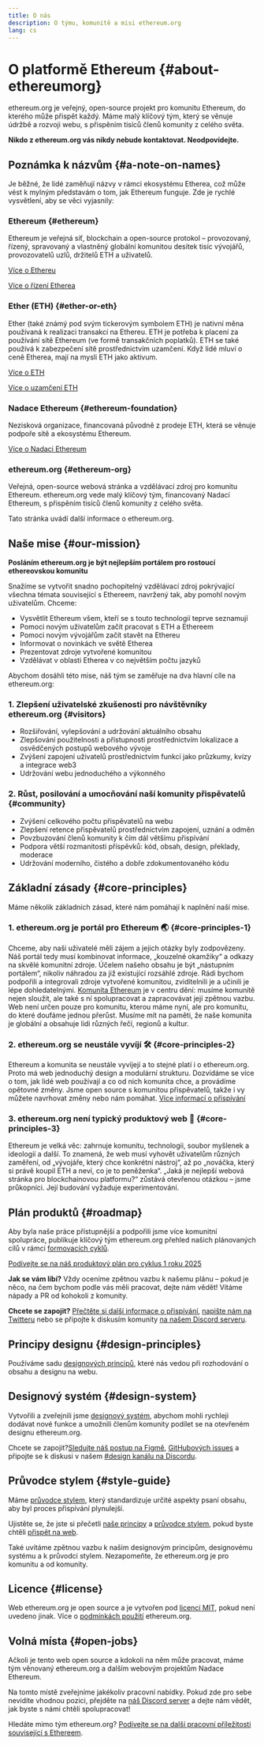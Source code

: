 ```yaml
---
title: O nás
description: O týmu, komunitě a misi ethereum.org
lang: cs
---
```


# O platformě Ethereum {#about-ethereumorg}

ethereum.org je veřejný, open-source projekt pro komunitu Ethereum, do kterého může přispět každý. Máme malý klíčový tým, který se věnuje údržbě a rozvoji webu, s přispěním tisíců členů komunity z celého světa.

**Nikdo z ethereum.org vás nikdy nebude kontaktovat. Neodpovídejte.**

## Poznámka k názvům {#a-note-on-names}

Je běžné, že lidé zaměňují názvy v rámci ekosystému Etherea, což může vést k mylným představám o tom, jak Ethereum funguje. Zde je rychlé vysvětlení, aby se věci vyjasnily:

### Ethereum {#ethereum}

Ethereum je veřejná síť, blockchain a open-source protokol – provozovaný, řízený, spravovaný a vlastněný globální komunitou desítek tisíc vývojářů, provozovatelů uzlů, držitelů ETH a uživatelů.

[Více o Ethereu](/what-is-ethereum/)

[Více o řízení Etherea](/governance/)

### Ether (ETH) {#ether-or-eth}

Ether (také známý pod svým tickerovým symbolem ETH) je nativní měna používaná k realizaci transakcí na Ethereu. ETH je potřeba k placení za používání sítě Ethereum (ve formě transakčních poplatků). ETH se také používá k zabezpečení sítě prostřednictvím uzamčení. Když lidé mluví o ceně Etherea, mají na mysli ETH jako aktivum.

[Více o ETH](/eth/)

[Více o uzamčení ETH](/staking/)

### Nadace Ethereum {#ethereum-foundation}

Nezisková organizace, financovaná původně z prodeje ETH, která se věnuje podpoře sítě a ekosystému Ethereum.

[Více o Nadaci Ethereum](/foundation/)

### ethereum.org {#ethereum-org}

Veřejná, open-source webová stránka a vzdělávací zdroj pro komunitu Ethereum. ethereum.org vede malý klíčový tým, financovaný Nadací Ethereum, s přispěním tisíců členů komunity z celého světa.

Tato stránka uvádí další informace o ethereum.org.

## Naše mise {#our-mission}

**Posláním ethereum.org je být nejlepším portálem pro rostoucí ethereovskou komunitu**

Snažíme se vytvořit snadno pochopitelný vzdělávací zdroj pokrývající všechna témata související s Ethereem, navržený tak, aby pomohl novým uživatelům. Chceme:

- Vysvětlit Ethereum všem, kteří se s touto technologií teprve seznamují
- Pomoci novým uživatelům začít pracovat s ETH a Ethereem
- Pomoci novým vývojářům začít stavět na Ethereu
- Informovat o novinkách ve světě Etherea
- Prezentovat zdroje vytvořené komunitou
- Vzdělávat v oblasti Etherea v co největším počtu jazyků

Abychom dosáhli této mise, náš tým se zaměřuje na dva hlavní cíle na ethereum.org:

### 1. Zlepšení uživatelské zkušenosti pro návštěvníky ethereum.org {#visitors}

- Rozšiřování, vylepšování a udržování aktuálního obsahu
- Zlepšování použitelnosti a přístupnosti prostřednictvím lokalizace a osvědčených postupů webového vývoje
- Zvýšení zapojení uživatelů prostřednictvím funkcí jako průzkumy, kvízy a integrace web3
- Udržování webu jednoduchého a výkonného

### 2. Růst, posilování a umocňování naší komunity přispěvatelů {#community}

- Zvýšení celkového počtu přispěvatelů na webu
- Zlepšení retence přispěvatelů prostřednictvím zapojení, uznání a odměn
- Povzbuzování členů komunity k čím dál většímu přispívání
- Podpora větší rozmanitosti příspěvků: kód, obsah, design, překlady, moderace
- Udržování moderního, čistého a dobře zdokumentovaného kódu

## Základní zásady {#core-principles}

Máme několik základních zásad, které nám pomáhají k naplnění naší mise.

### 1. ethereum.org je portál pro Ethereum 🌏 {#core-principles-1}

Chceme, aby naši uživatelé měli zájem a jejich otázky byly zodpovězeny. Náš portál tedy musí kombinovat informace, „kouzelné okamžiky“ a odkazy na skvělé komunitní zdroje. Účelem našeho obsahu je být „nástupním portálem“, nikoliv náhradou za již existující rozsáhlé zdroje. Rádi bychom podpořili a integrovali zdroje vytvořené komunitou, zviditelnili je a učinili je lépe dohledatelnými. [Komunita Ethereum](/community/) je v centru dění: musíme komunitě nejen sloužit, ale také s ní spolupracovat a zapracovávat její zpětnou vazbu. Web není určen pouze pro komunitu, kterou máme nyní, ale pro komunitu, do které doufáme jednou přerůst. Musíme mít na paměti, že naše komunita je globální a obsahuje lidi různých řečí, regionů a kultur.

### 2. ethereum.org se neustále vyvíjí 🛠 {#core-principles-2}

Ethereum a komunita se neustále vyvíjejí a to stejné platí i o ethereum.org. Proto má web jednoduchý design a modulární strukturu. Dozvídáme se více o tom, jak lidé web používají a co od nich komunita chce, a provádíme opětovné změny. Jsme open source s komunitou přispěvatelů, takže i vy můžete navrhovat změny nebo nám pomáhat. [Více informací o přispívání](/contributing/)

### 3. ethereum.org není typický produktový web 🦄 {#core-principles-3}

Ethereum je velká věc: zahrnuje komunitu, technologii, soubor myšlenek a ideologií a další. To znamená, že web musí vyhovět uživatelům různých zaměření, od „vývojáře, který chce konkrétní nástroj“, až po „nováčka, který si právě koupil ETH a neví, co je to peněženka“. „Jaká je nejlepší webová stránka pro blockchainovou platformu?“ zůstává otevřenou otázkou – jsme průkopníci. Její budování vyžaduje experimentování.

## Plán produktů {#roadmap}

Aby byla naše práce přístupnější a podpořili jsme více komunitní spolupráce, publikuje klíčový tým ethereum.org přehled našich plánovaných cílů v rámci [formovacích cyklů](https://www.productplan.com/glossary/shape-up-method/).

[Podívejte se na náš produktový plán pro cyklus 1 roku 2025](https://github.com/ethereum/ethereum-org-website/issues/14726)

**Jak se vám líbí?** Vždy oceníme zpětnou vazbu k našemu plánu – pokud je něco, na čem bychom podle vás měli pracovat, dejte nám vědět! Vítáme nápady a PR od kohokoli z komunity.

**Chcete se zapojit?** [Přečtěte si další informace o přispívání](/contributing/), [napište nám na Twitteru](https://twitter.com/ethdotorg) nebo se připojte k diskusím komunity [na našem Discord serveru](https://discord.gg/ethereum-org).

## Principy designu {#design-principles}

Používáme sadu [designových principů](/contributing/design-principles/), které nás vedou při rozhodování o obsahu a designu na webu.

## Designový systém {#design-system}

Vytvořili a zveřejnili jsme [designový systém](https://www.figma.com/file/NrNxGjBL0Yl1PrNrOT8G2B/ethereum.org-Design-System?node-id=0%3A1&t=QBt9RkhpPqzE3Aa6-1), abychom mohli rychleji dodávat nové funkce a umožnili členům komunity podílet se na otevřeném designu ethereum.org.

Chcete se zapojit?[Sledujte náš postup na Figmě](https://www.figma.com/file/NrNxGjBL0Yl1PrNrOT8G2B/ethereum.org-Design-System), [GitHubových issues](https://github.com/ethereum/ethereum-org-website/issues/6284) a připojte se k diskusi v našem [#design kanálu na Discordu](https://discord.gg/ethereum-org).

## Průvodce stylem {#style-guide}

Máme [průvodce stylem](/contributing/style-guide/), který standardizuje určité aspekty psaní obsahu, aby byl proces přispívání plynulejší.

Ujistěte se, že jste si přečetli [naše principy](/contributing/design-principles/) a [průvodce stylem](/contributing/style-guide/), pokud byste chtěli [přispět na web](/contributing/).

Také uvítáme zpětnou vazbu k našim designovým principům, designovému systému a k průvodci stylem. Nezapomeňte, že ethereum.org je pro komunitu a od komunity.

## Licence {#license}

Web ethereum.org je open source a je vytvořen pod [licencí MIT](https://github.com/ethereum/ethereum-org-website/blob/dev/LICENSE), pokud není uvedeno jinak. Více o [podmínkách použití](/terms-of-use/) ethereum.org.

## Volná místa {#open-jobs}

Ačkoli je tento web open source a kdokoli na něm může pracovat, máme tým věnovaný ethereum.org a dalším webovým projektům Nadace Ethereum.

Na tomto místě zveřejníme jakékoliv pracovní nabídky. Pokud zde pro sebe nevidíte vhodnou pozici, přejděte na [náš Discord server](https://discord.gg/ethereum-org) a dejte nám vědět, jak byste s námi chtěli spolupracovat!

Hledáte mimo tým ethereum.org? [Podívejte se na další pracovní příležitosti související s Ethereem](/community/get-involved/#ethereum-jobs/).
